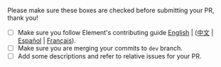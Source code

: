 Please make sure these boxes are checked before submitting your PR, thank you!

- [ ] Make sure you follow Element's contributing guide [English](https://github.com/tongjiaoui-plus/tongjiaoui-plus/blob/master/.github/CONTRIBUTING.en-US.md) | ([中文](https://github.com/tongjiaoui-plus/tongjiaoui-plus/blob/master/.github/CONTRIBUTING.zh-CN.md) | [Español](https://github.com/tongjiaoui-plus/tongjiaoui-plus/blob/master/.github/CONTRIBUTING.es.md) | [Français](https://github.com/tongjiaoui-plus/tongjiaoui-plus/blob/master/.github/CONTRIBUTING.fr-FR.md)).
- [ ] Make sure you are merging your commits to `dev` branch.
- [ ] Add some descriptions and refer to relative issues for your PR.
